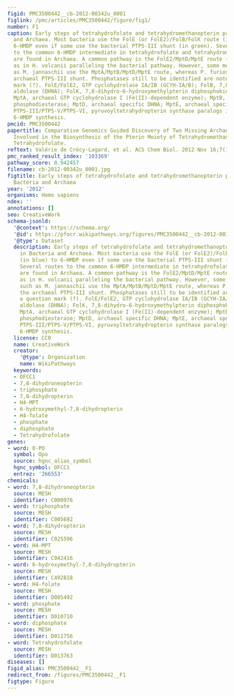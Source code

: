 ```yaml
---
figid: PMC3500442__cb-2012-00342u_0001
figlink: /pmc/articles/PMC3500442/figure/fig1/
number: F1
caption: Early steps of tetrahydrofolate and tetrahydromethanopterin pathways in Bacteria
  and Archaea. Most bacteria use the FolE (or FolE2)/FolB/FolK route (in blue) to
  6-HMDP even if some use the bacterial PTPS-III shunt (in green). Several routes
  to the common 6-HMDP intermediate in tetrahydrofolate and tetrahydromethanopterin
  are found in Archaea. A common pathway is the FolE2/MptD/MptE route (in red) such
  as in H. volcanii paralleling the bacterial pathway. However, some methanogens such
  as M. jannaschii use the MptA/MptB/MptD/MptE route, whereas P. furiosus uses the
  archaeal PTPS-III shunt. Phosphatases still to be identified are noted by a question
  mark (?). FolE/FolE2, GTP cyclohydrolase IA/IB (GCYH-IA/B); FolB, 7,8-dihydroneopterin
  aldolase (DHNA); FolK, 7,8-dihydro-6-hydroxymethylpterin diphosphokinase (6-HMDPK);
  MptA, archaeal GTP cyclohydrolase I (Fe(II)-dependent enzyme); MptB, Fe(II) dependent-cyclic
  phosphodiesterase; MptD, archaeal specific DHNA; MptE, archaeal specific 6-HMDPK;
  PTPS-III/PTPS-V/PTPS-VI, pyruvoyltetrahydropterin synthase paralogs involved in
  6-HMDP synthesis.
pmcid: PMC3500442
papertitle: Comparative Genomics Guided Discovery of Two Missing Archaeal Enzyme Families
  Involved in the Biosynthesis of the Pterin Moiety of Tetrahydromethanopterin and
  Tetrahydrofolate.
reftext: Valérie de Crécy-Lagard, et al. ACS Chem Biol. 2012 Nov 16;7(11):1807-1816.
pmc_ranked_result_index: '103369'
pathway_score: 0.942457
filename: cb-2012-00342u_0001.jpg
figtitle: Early steps of tetrahydrofolate and tetrahydromethanopterin pathways in
  Bacteria and Archaea
year: '2012'
organisms: Homo sapiens
ndex: ''
annotations: []
seo: CreativeWork
schema-jsonld:
  '@context': https://schema.org/
  '@id': https://pfocr.wikipathways.org/figures/PMC3500442__cb-2012-00342u_0001.html
  '@type': Dataset
  description: Early steps of tetrahydrofolate and tetrahydromethanopterin pathways
    in Bacteria and Archaea. Most bacteria use the FolE (or FolE2)/FolB/FolK route
    (in blue) to 6-HMDP even if some use the bacterial PTPS-III shunt (in green).
    Several routes to the common 6-HMDP intermediate in tetrahydrofolate and tetrahydromethanopterin
    are found in Archaea. A common pathway is the FolE2/MptD/MptE route (in red) such
    as in H. volcanii paralleling the bacterial pathway. However, some methanogens
    such as M. jannaschii use the MptA/MptB/MptD/MptE route, whereas P. furiosus uses
    the archaeal PTPS-III shunt. Phosphatases still to be identified are noted by
    a question mark (?). FolE/FolE2, GTP cyclohydrolase IA/IB (GCYH-IA/B); FolB, 7,8-dihydroneopterin
    aldolase (DHNA); FolK, 7,8-dihydro-6-hydroxymethylpterin diphosphokinase (6-HMDPK);
    MptA, archaeal GTP cyclohydrolase I (Fe(II)-dependent enzyme); MptB, Fe(II) dependent-cyclic
    phosphodiesterase; MptD, archaeal specific DHNA; MptE, archaeal specific 6-HMDPK;
    PTPS-III/PTPS-V/PTPS-VI, pyruvoyltetrahydropterin synthase paralogs involved in
    6-HMDP synthesis.
  license: CC0
  name: CreativeWork
  creator:
    '@type': Organization
    name: WikiPathways
  keywords:
  - OFCC1
  - 7,8-dihydroneopterin
  - triphosphate
  - 7,8-dihydropterin
  - H4-MPT
  - 6-hydroxymethyl-7,8-dihydropterin
  - H4-folate
  - phosphate
  - diphosphate
  - Tetrahydrofolate
genes:
- word: O-PO
  symbol: Opo
  source: hgnc_alias_symbol
  hgnc_symbol: OFCC1
  entrez: '266553'
chemicals:
- word: 7,8-dihydroneopterin
  source: MESH
  identifier: C000976
- word: triphosphate
  source: MESH
  identifier: C005692
- word: 7,8-dihydropterin
  source: MESH
  identifier: C025596
- word: H4-MPT
  source: MESH
  identifier: C042416
- word: 6-hydroxymethyl-7,8-dihydropterin
  source: MESH
  identifier: C492818
- word: H4-folate
  source: MESH
  identifier: D005492
- word: phosphate
  source: MESH
  identifier: D010710
- word: diphosphate
  source: MESH
  identifier: D011756
- word: Tetrahydrofolate
  source: MESH
  identifier: D013763
diseases: []
figid_alias: PMC3500442__F1
redirect_from: /figures/PMC3500442__F1
figtype: Figure
---
```

